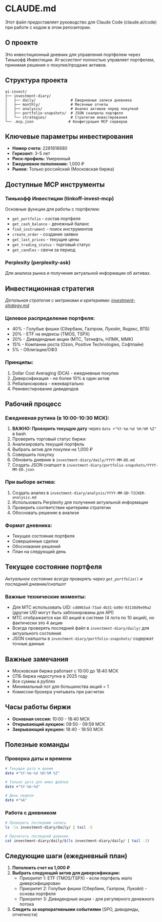 # CLAUDE.md

Этот файл предоставляет руководство для Claude Code (claude.ai/code) при работе с кодом в этом репозитории.

## О проекте

Это инвестиционный дневник для управления портфелем через Тинькофф Инвестиции. AI-ассистент полностью управляет портфелем, принимая решения о покупке/продаже активов.

## Структура проекта

```
ai-invest/
├── investment-diary/
│   ├── daily/                # Ежедневные записи дневника
│   ├── monthly/              # Месячные отчеты
│   ├── analysis/             # Анализ активов перед покупкой
│   ├── portfolio-snapshots/  # JSON снапшоты портфеля
│   └── strategies/           # Стратегии инвестирования
└── .mcp.json                # Конфигурация MCP серверов
```

## Ключевые параметры инвестирования

- **Номер счета:** 2281616680
- **Горизонт:** 3-5 лет
- **Риск-профиль:** Умеренный
- **Ежедневное пополнение:** 1,000 ₽
- **Рынок:** Только российский (Московская биржа)

## Доступные MCP инструменты

### Тинькофф Инвестиции (tinkoff-invest-mcp)
Основные функции для работы с портфелем:
- `get_portfolio` - состав портфеля
- `get_cash_balance` - денежный баланс
- `find_instrument` - поиск инструментов
- `create_order` - создание заявки
- `get_last_prices` - текущие цены
- `get_trading_status` - торговый статус
- `get_candles` - свечи за период

### Perplexity (perplexity-ask)
Для анализа рынка и получения актуальной информации об активах.

## Инвестиционная стратегия

*Детальная стратегия с метриками и критериями: [investment-strategy.md](investment-diary/strategies/investment-strategy.md)*

### Целевое распределение портфеля:
- 40% - Голубые фишки (Сбербанк, Газпром, Лукойл, Яндекс, ВТБ)
- 20% - ETF на индексы (TMOS, TSPX)
- 20% - Дивидендные акции (МТС, Татнефть, НЛМК, ММК)
- 15% - Компании роста (Ozon, Positive Technologies, Софтлайн)
- 5% - Облигации/ОФЗ

### Принципы:
1. Dollar Cost Averaging (DCA) - ежедневные покупки
2. Диверсификация - не более 10% в один актив
3. Ребалансировка - ежеквартально
4. Реинвестирование дивидендов

## Рабочий процесс

### Ежедневная рутина (в 10:00-10:30 МСК):
1. **ВАЖНО: Проверить текущую дату** через `date +"%Y-%m-%d %H:%M %Z"` в bash
2. Проверить торговый статус биржи
3. Анализировать текущий портфель
4. Выбрать актив для покупки на 1,000 ₽
5. Совершить покупку
6. Обновить дневник в `investment-diary/daily/YYYY-MM-DD.md`
7. Создать JSON снапшот в `investment-diary/portfolio-snapshots/YYYY-MM-DD.json`

### При выборе актива:
1. Создать анализ в `investment-diary/analysis/YYYY-MM-DD-TICKER-analysis.md`
2. Использовать Perplexity для получения актуальной информации
3. Проверить соответствие критериям стратегии
4. Обосновать решение в анализе

### Формат дневника:
- Текущее состояние портфеля
- Совершенные сделки
- Обоснование решений
- План на следующий день

## Текущее состояние портфеля

*Актуальное состояние всегда проверять через `get_portfolio()` и последний дневник/снапшот*

### Важные технические моменты:
- Для МТС использовать UID: `cd8063ad-73ad-4b31-bd0d-93138d9e99a2` (другие UID могут быть заблокированы для API)
- МТС отображается как 40 акций в системе (4 лота по 10 акций), но фактически это 4 акции
- Всегда проверять последний файл в `investment-diary/daily/` для актуального состояния
- JSON снапшоты в `investment-diary/portfolio-snapshots/` содержат точные данные

## Важные замечания

- Московская биржа работает с 10:00 до 18:40 МСК
- СПБ биржа недоступна в 2025 году
- Все суммы в рублях
- Минимальный лот для большинства акций = 1
- Комиссии брокера учитывать при расчетах

## Часы работы биржи

- **Основная сессия:** 10:00 - 18:40 МСК
- **Открывающий аукцион:** 09:50 - 09:59 МСК
- **Закрывающий аукцион:** 18:40 - 18:50 МСК

## Полезные команды

### Проверка даты и времени
```bash
# Текущая дата и время
date +"%Y-%m-%d %H:%M %Z"

# Только дата для имен файлов
date +"%Y-%m-%d"

# День недели
date +"%A"
```

### Работа с дневником
```bash
# Проверить последнюю запись
ls -la investment-diary/daily/ | tail -5

# Прочитать последний дневник
cat investment-diary/daily/$(ls investment-diary/daily/ | tail -1)
```

## Следующие шаги (ежедневный план)

1. **Пополнить счет на 1,000 ₽** 
2. **Выбрать следующий актив для диверсификации:**
   - Приоритет 1: ETF (TMOS/TSPX) - если портфель мало диверсифицирован
   - Приоритет 2: Голубые фишки (Сбербанк, Газпром, Лукойл) - основа портфеля
   - Приоритет 3: Дивидендные акции - для регулярного денежного потока
3. **Следить за корпоративными событиями** (SPO, дивиденды, отчетности)